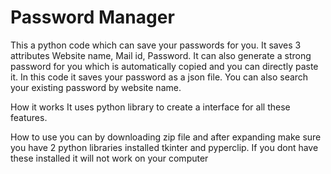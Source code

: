 # Password Manager
This a python code which can save your passwords for you. It saves 3 attributes Website name, Mail id, Password. It can also generate a strong password for you which
is automatically copied and you can directly paste it. In this code it saves your password as a json file. You can also search your existing password by website name.


How it works
It uses python library to create a interface for all these features. 

How to use
you can by downloading zip file and after expanding make sure you have 2 python libraries installed tkinter and pyperclip.
If you dont have these installed it will not work on your computer
